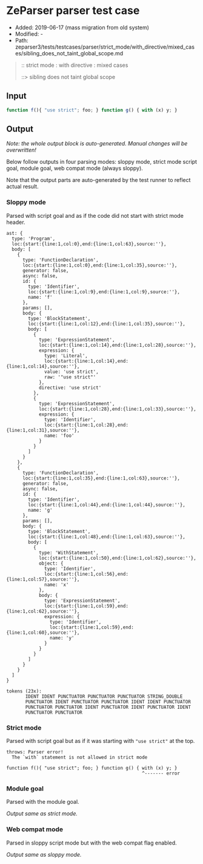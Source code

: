 # ZeParser parser test case

- Added: 2019-06-17 (mass migration from old system)
- Modified: -
- Path: zeparser3/tests/testcases/parser/strict_mode/with_directive/mixed_cases/sibling_does_not_taint_global_scope.md

> :: strict mode : with directive : mixed cases
>
> ::> sibling does not taint global scope

## Input

`````js
function f(){ "use strict"; foo; } function g() { with (x) y; }
`````

## Output

_Note: the whole output block is auto-generated. Manual changes will be overwritten!_

Below follow outputs in four parsing modes: sloppy mode, strict mode script goal, module goal, web compat mode (always sloppy).

Note that the output parts are auto-generated by the test runner to reflect actual result.

### Sloppy mode

Parsed with script goal and as if the code did not start with strict mode header.

`````
ast: {
  type: 'Program',
  loc:{start:{line:1,col:0},end:{line:1,col:63},source:''},
  body: [
    {
      type: 'FunctionDeclaration',
      loc:{start:{line:1,col:0},end:{line:1,col:35},source:''},
      generator: false,
      async: false,
      id: {
        type: 'Identifier',
        loc:{start:{line:1,col:9},end:{line:1,col:9},source:''},
        name: 'f'
      },
      params: [],
      body: {
        type: 'BlockStatement',
        loc:{start:{line:1,col:12},end:{line:1,col:35},source:''},
        body: [
          {
            type: 'ExpressionStatement',
            loc:{start:{line:1,col:14},end:{line:1,col:28},source:''},
            expression: {
              type: 'Literal',
              loc:{start:{line:1,col:14},end:{line:1,col:14},source:''},
              value: 'use strict',
              raw: '"use strict"'
            },
            directive: 'use strict'
          },
          {
            type: 'ExpressionStatement',
            loc:{start:{line:1,col:28},end:{line:1,col:33},source:''},
            expression: {
              type: 'Identifier',
              loc:{start:{line:1,col:28},end:{line:1,col:31},source:''},
              name: 'foo'
            }
          }
        ]
      }
    },
    {
      type: 'FunctionDeclaration',
      loc:{start:{line:1,col:35},end:{line:1,col:63},source:''},
      generator: false,
      async: false,
      id: {
        type: 'Identifier',
        loc:{start:{line:1,col:44},end:{line:1,col:44},source:''},
        name: 'g'
      },
      params: [],
      body: {
        type: 'BlockStatement',
        loc:{start:{line:1,col:48},end:{line:1,col:63},source:''},
        body: [
          {
            type: 'WithStatement',
            loc:{start:{line:1,col:50},end:{line:1,col:62},source:''},
            object: {
              type: 'Identifier',
              loc:{start:{line:1,col:56},end:{line:1,col:57},source:''},
              name: 'x'
            },
            body: {
              type: 'ExpressionStatement',
              loc:{start:{line:1,col:59},end:{line:1,col:62},source:''},
              expression: {
                type: 'Identifier',
                loc:{start:{line:1,col:59},end:{line:1,col:60},source:''},
                name: 'y'
              }
            }
          }
        ]
      }
    }
  ]
}

tokens (23x):
       IDENT IDENT PUNCTUATOR PUNCTUATOR PUNCTUATOR STRING_DOUBLE
       PUNCTUATOR IDENT PUNCTUATOR PUNCTUATOR IDENT IDENT PUNCTUATOR
       PUNCTUATOR PUNCTUATOR IDENT PUNCTUATOR IDENT PUNCTUATOR IDENT
       PUNCTUATOR PUNCTUATOR
`````

### Strict mode

Parsed with script goal but as if it was starting with `"use strict"` at the top.

`````
throws: Parser error!
  The `with` statement is not allowed in strict mode

function f(){ "use strict"; foo; } function g() { with (x) y; }
                                                  ^------- error
`````


### Module goal

Parsed with the module goal.

_Output same as strict mode._

### Web compat mode

Parsed in sloppy script mode but with the web compat flag enabled.

_Output same as sloppy mode._
